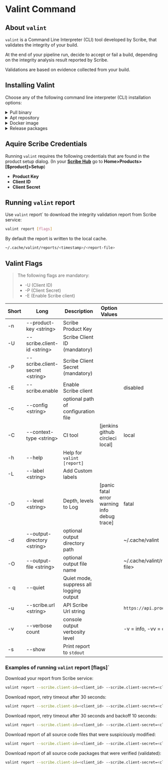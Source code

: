 # Valint Command
## About `valint`
`valint` is a Command Line Interpreter (CLI) tool developed by Scribe, that validates the integrity of your build. 

At the end of your pipeline run, decide to accept or fail a build, depending on the integrity analysis result reported by Scribe.  

Validations are based on evidence collected from your build.

## Installing Valint
Choose any of the following command line interpreter (CLI) installation options:

<details>
  <summary> Pull binary </summary>

Get the `valint` tool
```bash
curl http://get.scribesecurity.com/install.sh  | sh -s -- -t valint
```

</details>

<details>
  <summary> Apt repository </summary>

Download agent DEB package from https://scribesecuriy.jfrog.io/artifactory/scribe-debian-local/valint

```bash
wget -qO - https://scribesecuriy.jfrog.io/artifactory/api/security/keypair/scribe-artifactory/public | sudo apt-key add -
sudo sh -c "echo 'deb https://scribesecuriy.jfrog.io/artifactory/scribe-debian-local stable non-free' >> /etc/apt/sources.list"
apt-get install valint -t stable
```

</details>

<details>
  <summary> Docker image </summary>

Pull the `valint` release binary wrapped in its relevant docker image. Tag should be the requested version.

```bash
docker pull scribesecuriy.jfrog.io/scribe-docker-public-local/valint:latest
```

</details>


<details>
  <summary> Release packages </summary>

1. Download a `.deb` or `.rpm` file from the [releases page](https://github.com/scribe-security/valint/releases "release page").
1. Install `.deb` files using `dpkg -i` and `.rpm` files using `rpm -i`.

```bash
dpkg -i <valint_package.deb>
valint --version
```

</details>

## Aquire Scribe Credentials 

Running `valint` requires the following credentials that are found in the product setup dialog. (In your **[Scribe Hub](https://prod.hub.scribesecurity.com/ "Scribe Hub Link")** go to **Home>Products>[$product]>Setup**)

* **Product Key**
* **Client ID**
* **Client Secret**

## Running `valint` report

Use `valint` report` to download the integrity validation report from Scribe service:

```sh
valint report [flags]
```

By default the report is written to the local cache. 
```sh
~/.cache/valint/reports/<timestamp>/<report-file>
```


## Valint Flags 
>The following flags are mandatory:
>* -U (Client ID)
>* -P (Client Secret)
>* -E (Enable Scribe client)

| Short | Long | Description |  Option Values | Default |
| --- | --- | --- | --- | --- |
|  -n | --product-key \<string\> | Scribe Product Key  | | | 
| -U | --scribe.client-id \<string\> | Scribe Client ID (mandatory) | |  |
| -P | --scribe.client-secret \<string\> | Scribe Client Secret (mandatory) | | |
| -E | --scribe.enable | Enable Scribe client  | | disabled  |
| -c | --config \<string\> | optional path of configuration file  | | | 
| -C | --context-type \<string\> |  CI tool |  [jenkins github circleci local] | local
| -h | --help | Help for  `valint [report]` | | | 
| -L | --label \<string\> | Add Custom labels  | | | 
| -D | --level \<string\> | Depth, levels to Log | [panic fatal error warning info debug trace] | fatal | 
| -d | --output-directory \<string\> | optional output directory path | | ~/.cache/valint  | 
| -O | --output-file \<string\> | optional output file name   | | ~/.cache/valint/reports/\<timestamp\>/\<report-file\> |
| - q | --quiet | Quiet mode, suppress all logging output | | |
| -u | --scribe.url \<string\> | API Scribe Url string  | | `https://api.production.scribesecurity.com` |
| -v | --verbose count | console output verbosity level  | | -v = info, -vv = debug |
| -s | --show | Print report to `stdout` | | | 

### Examples of running `valint` report [flags]` 
Download your report from Scribe service:
  ```sh
valint report --scribe.client-id=<client_id> --scribe.client-secret=<client_secret>			
  ```
Download report, retry timeout after 30 seconds: 
  ```sh
valint report --scribe.client-id=<client_id> --scribe.client-secret=<client_secret> -T 30s		
  ```
Download report, retry timeout after 30 seconds and backoff 10 seconds: 
  ```sh
valint report --scribe.client-id=<client_id> --scribe.client-secret=<client_secret> -T 30s -B 10s		
  ```
Download report of all source code files that were suspiciously modified:
  ```sh
valint report --scribe.client-id=<client_id> --scribe.client-secret=<client_secret> -I ModifiedFiles -S files 
  ```
Download report of all source code packages that were verified (validated):
```sh
valint report --scribe.client-id=<client_id> --scribe.client-secret=<client_secret> -I Verified -S packages 	
```

